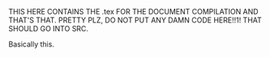 THIS HERE CONTAINS THE .tex FOR THE 
DOCUMENT COMPILATION AND THAT'S THAT.
PRETTY PLZ, DO NOT PUT ANY DAMN CODE HERE!!1!
THAT SHOULD GO INTO SRC.

Basically this.